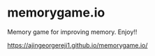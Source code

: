 # memorygame.io
Memory game for improving memory. Enjoy!!

https://ajingeorgereji1.github.io/memorygame.io/
